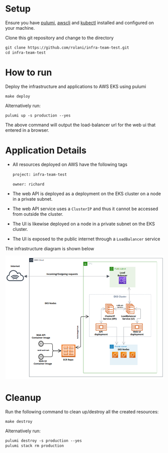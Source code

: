 # Setup

Ensure you have [pulumi](https://www.pulumi.com/docs/clouds/aws/get-started/begin/), [awscli](https://docs.aws.amazon.com/cli/latest/userguide/getting-started-install.html) and [kubectl](https://docs.aws.amazon.com/eks/latest/userguide/install-kubectl.html) installed and configured on your machine.

Clone this git repository and change to the directory
```
git clone https://github.com/rolani/infra-team-test.git
cd infra-team-test
```

# How to run

Deploy the infrastructure and applications to AWS EKS using pulumi
```
make deploy
```
Alternatively run:
```
pulumi up -s production --yes
```
The above command will output the load-balancer url for the web ui that entered in a browser.

# Application Details

- All resources deployed on AWS have the following tags

  `project: infra-team-test`

  `owner: richard`
- The web API is deployed as a deployment on the EKS cluster on a node in a private subnet. 
- The web API service uses a `ClusterIP` and thus it cannot be accessed from outside the cluster.
- The UI is likewise deployed on a node in a private subnet on the EKS cluster.
- The UI is exposed to the public internet through a `LoadBalancer` service

The infrastructure diagram is shown below

 ![architecture diagram](/diagram/intra-team-test.png)

# Cleanup

Run the following command to clean up/destroy all the created resources:
```
make destroy
```
Alternatively run:
```
pulumi destroy -s production --yes
pulumi stack rm production 
```
